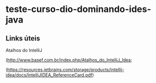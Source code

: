# teste-curso-dio-dominando-ides-java

## Links úteis

Atalhos do IntelliJ 

(http://www.basef.com.br/index.php/Atalhos_do_IntelliJ_Idea;  

(https://resources.jetbrains.com/storage/products/intellij-idea/docs/IntelliJIDEA_ReferenceCard.pdf) 
